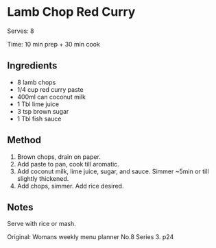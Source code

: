 # Lamb Chop Red Curry

Serves: 8

Time: 10 min prep + 30 min cook

## Ingredients

* 8 lamb chops
* 1/4 cup red curry paste
* 400ml can coconut milk
* 1 Tbl lime juice
* 3 tsp brown sugar
* 1 Tbl fish sauce

## Method

1. Brown chops, drain on paper.
2. Add paste to pan, cook till aromatic.
3. Add coconut milk, lime juice, sugar, and sauce. Simmer ~5min or till slightly thickened.
4. Add chops, simmer. Add rice desired.

## Notes

Serve with rice or mash.

Original: Womans weekly menu planner No.8 Series 3. p24
